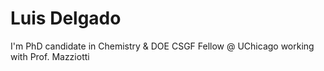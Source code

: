 # Luis Delgado
I'm PhD candidate in Chemistry & DOE CSGF Fellow @ UChicago working with Prof. Mazziotti
